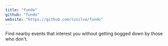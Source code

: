 ```yaml
---
title: "fundo"
github: "fundo"
website: "https://github.com/lusilva/fundo"
---
```


Find nearby events that interest you without getting bogged down by those who don't. 
